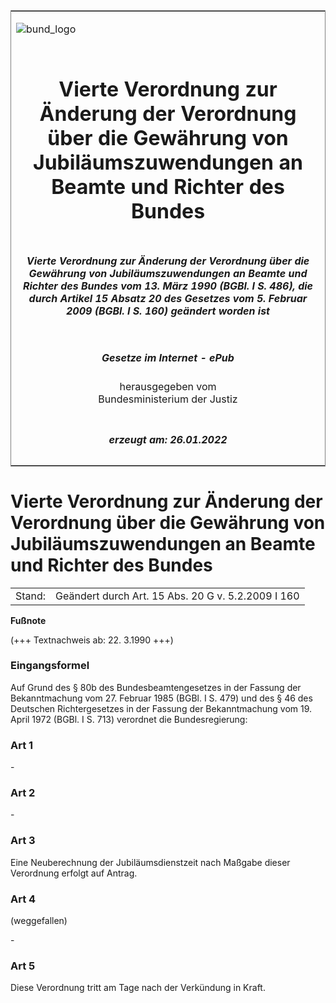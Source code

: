 <span id="DECKBLATT.html"></span>

<table border="0" frame="border" width="100%">

<tr valign="top">

<td align="left">

![bund\_logo](BfJ_2021_Web_de_de.gif)

</td>

<td align="right">

 

</td>

</tr>

<tr align="center" valign="middle">

<td colspan="2">

# Vierte Verordnung zur Änderung der Verordnung über die Gewährung von Jubiläumszuwendungen an Beamte und Richter des Bundes

</td>

</tr>

<tr align="center" valign="middle">

<td colspan="2">

##### Vierte Verordnung zur Änderung der Verordnung über die Gewährung von Jubiläumszuwendungen an Beamte und Richter des Bundes vom 13. März 1990 (BGBl. I S. 486), die durch Artikel 15 Absatz 20 des Gesetzes vom 5. Februar 2009 (BGBl. I S. 160) geändert worden ist

</td>

</tr>

<tr align="center" valign="middle">

<td colspan="2">

  
  

##### Gesetze im Internet - ePub  
  
herausgegeben vom  
Bundesministerium der Justiz

</td>

</tr>

<tr align="center" valign="bottom">

<td colspan="2">

  
  

##### erzeugt am: 26.01.2022

</td>

</tr>

</table>

<span id="BJNR004860990.html"></span>

# Vierte Verordnung zur Änderung der Verordnung über die Gewährung von Jubiläumszuwendungen an Beamte und Richter des Bundes

<div>

<div class="jnhtml">

|        |                                                    |
| ------ | -------------------------------------------------- |
| Stand: | Geändert durch Art. 15 Abs. 20 G v. 5.2.2009 I 160 |

</div>

</div>

<div>

  
**Fußnote**

<div class="jnhtml">

<div>

<div class="jurAbsatz">

(+++ Textnachweis ab: 22. 3.1990 +++)

</div>

</div>

</div>

</div>

<span id="BJNR004860990BJNE000100308.html"></span>

### Eingangsformel  

<div>

<div class="jnhtml">

<div>

<div class="jurAbsatz">

Auf Grund des § 80b des Bundesbeamtengesetzes in der Fassung der
Bekanntmachung vom 27. Februar 1985 (BGBl. I S. 479) und des § 46 des
Deutschen Richtergesetzes in der Fassung der Bekanntmachung vom 19.
April 1972 (BGBl. I S. 713) verordnet die Bundesregierung:

</div>

</div>

</div>

</div>

<span id="BJNR004860990BJNE000200308.html"></span>

### Art 1  

<div>

<div class="jnhtml">

<div>

<div class="jurAbsatz">

\-

</div>

</div>

</div>

</div>

<span id="BJNR004860990BJNE000300308.html"></span>

### Art 2  

<div>

<div class="jnhtml">

<div>

<div class="jurAbsatz">

\-

</div>

</div>

</div>

</div>

<span id="BJNR004860990BJNE000400308.html"></span>

### Art 3  

<div>

<div class="jnhtml">

<div>

<div class="jurAbsatz">

Eine Neuberechnung der Jubiläumsdienstzeit nach Maßgabe dieser
Verordnung erfolgt auf Antrag.

</div>

</div>

</div>

</div>

<span id="BJNR004860990BJNE000501310.html"></span>

### Art 4  
(weggefallen)

<div>

<div class="jnhtml">

<div>

<div class="jurAbsatz">

\-

</div>

</div>

</div>

</div>

<span id="BJNR004860990BJNE000600308.html"></span>

### Art 5  

<div>

<div class="jnhtml">

<div>

<div class="jurAbsatz">

Diese Verordnung tritt am Tage nach der Verkündung in Kraft.

</div>

</div>

</div>

</div>
